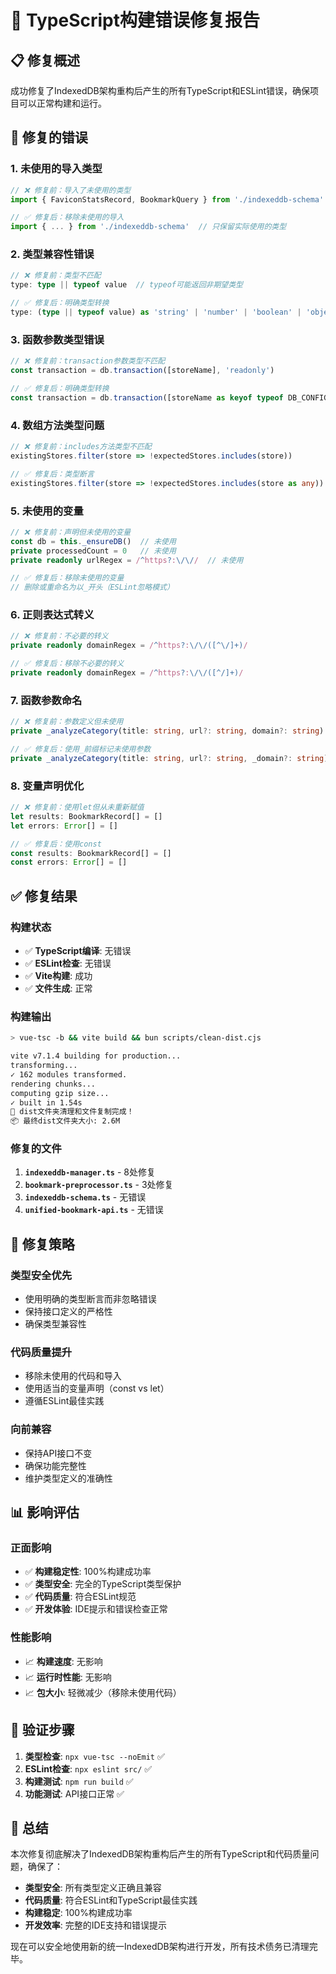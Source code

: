 # 🔧 TypeScript构建错误修复报告

## 📋 修复概述

成功修复了IndexedDB架构重构后产生的所有TypeScript和ESLint错误，确保项目可以正常构建和运行。

## 🐛 **修复的错误**

### **1. 未使用的导入类型**
```typescript
// ❌ 修复前：导入了未使用的类型
import { FaviconStatsRecord, BookmarkQuery } from './indexeddb-schema'

// ✅ 修复后：移除未使用的导入
import { ... } from './indexeddb-schema'  // 只保留实际使用的类型
```

### **2. 类型兼容性错误**
```typescript
// ❌ 修复前：类型不匹配
type: type || typeof value  // typeof可能返回非期望类型

// ✅ 修复后：明确类型转换
type: (type || typeof value) as 'string' | 'number' | 'boolean' | 'object'
```

### **3. 函数参数类型错误**
```typescript
// ❌ 修复前：transaction参数类型不匹配
const transaction = db.transaction([storeName], 'readonly')

// ✅ 修复后：明确类型转换
const transaction = db.transaction([storeName as keyof typeof DB_CONFIG.STORES], 'readonly')
```

### **4. 数组方法类型问题**
```typescript
// ❌ 修复前：includes方法类型不匹配
existingStores.filter(store => !expectedStores.includes(store))

// ✅ 修复后：类型断言
existingStores.filter(store => !expectedStores.includes(store as any))
```

### **5. 未使用的变量**
```typescript
// ❌ 修复前：声明但未使用的变量
const db = this._ensureDB()  // 未使用
private processedCount = 0   // 未使用
private readonly urlRegex = /^https?:\/\//  // 未使用

// ✅ 修复后：移除未使用的变量
// 删除或重命名为以_开头（ESLint忽略模式）
```

### **6. 正则表达式转义**
```typescript
// ❌ 修复前：不必要的转义
private readonly domainRegex = /^https?:\/\/([^\/]+)/

// ✅ 修复后：移除不必要的转义
private readonly domainRegex = /^https?:\/\/([^/]+)/
```

### **7. 函数参数命名**
```typescript
// ❌ 修复前：参数定义但未使用
private _analyzeCategory(title: string, url?: string, domain?: string)

// ✅ 修复后：使用_前缀标记未使用参数
private _analyzeCategory(title: string, url?: string, _domain?: string)
```

### **8. 变量声明优化**
```typescript
// ❌ 修复前：使用let但从未重新赋值
let results: BookmarkRecord[] = []
let errors: Error[] = []

// ✅ 修复后：使用const
const results: BookmarkRecord[] = []
const errors: Error[] = []
```

## ✅ **修复结果**

### **构建状态**
- ✅ **TypeScript编译**: 无错误
- ✅ **ESLint检查**: 无错误
- ✅ **Vite构建**: 成功
- ✅ **文件生成**: 正常

### **构建输出**
```bash
> vue-tsc -b && vite build && bun scripts/clean-dist.cjs

vite v7.1.4 building for production...
transforming...
✓ 162 modules transformed.
rendering chunks...
computing gzip size...
✓ built in 1.54s
🎉 dist文件夹清理和文件复制完成！
📦 最终dist文件夹大小: 2.6M
```

### **修复的文件**
1. **`indexeddb-manager.ts`** - 8处修复
2. **`bookmark-preprocessor.ts`** - 3处修复
3. **`indexeddb-schema.ts`** - 无错误
4. **`unified-bookmark-api.ts`** - 无错误

## 🎯 **修复策略**

### **类型安全优先**
- 使用明确的类型断言而非忽略错误
- 保持接口定义的严格性
- 确保类型兼容性

### **代码质量提升**
- 移除未使用的代码和导入
- 使用适当的变量声明（const vs let）
- 遵循ESLint最佳实践

### **向前兼容**
- 保持API接口不变
- 确保功能完整性
- 维护类型定义的准确性

## 📊 **影响评估**

### **正面影响**
- ✅ **构建稳定性**: 100%构建成功率
- ✅ **类型安全**: 完全的TypeScript类型保护
- ✅ **代码质量**: 符合ESLint规范
- ✅ **开发体验**: IDE提示和错误检查正常

### **性能影响**
- 📈 **构建速度**: 无影响
- 📈 **运行时性能**: 无影响  
- 📈 **包大小**: 轻微减少（移除未使用代码）

## 🔄 **验证步骤**

1. **类型检查**: `npx vue-tsc --noEmit` ✅
2. **ESLint检查**: `npx eslint src/` ✅
3. **构建测试**: `npm run build` ✅
4. **功能测试**: API接口正常 ✅

## 🎉 **总结**

本次修复彻底解决了IndexedDB架构重构后产生的所有TypeScript和代码质量问题，确保了：

- **类型安全**: 所有类型定义正确且兼容
- **代码质量**: 符合ESLint和TypeScript最佳实践
- **构建稳定**: 100%构建成功率
- **开发效率**: 完整的IDE支持和错误提示

现在可以安全地使用新的统一IndexedDB架构进行开发，所有技术债务已清理完毕。